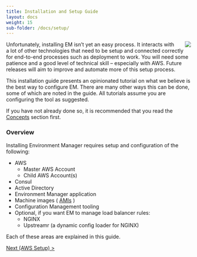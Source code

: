 ```yaml
---
title: Installation and Setup Guide
layout: docs
weight: 15
sub-folder: /docs/setup/
---
```


<img src="/environment-manager/assets/images/not-simple.png" style="float:right; padding-left: 2em" />

Unfortunately, installing EM isn’t yet an easy process. It interacts with a lot of other technologies that need to be setup and connected correctly for end-to-end processes such as deployment to work. You will need some patience and a good level of technical skill – especially with AWS. Future releases will aim to improve and automate more of this setup process.

This installation guide presents an opinionated tutorial on what we believe is the best way to configure EM. There are many other ways this can be done, some of which are noted in the guide. All tutorials assume you are configuring the tool as suggested.

If you have not already done so, it is recommended that you read the [Concepts](/environment-manager/docs/concepts) section first.

### Overview

Installing Environment Manager requires setup and configuration of the following:

-	AWS
    - Master AWS Account
    - Child AWS Account(s)
-	Consul
-	Active Directory
-	Environment Manager application
-	Machine images ( [AMIs](/environment-manager/docs/concepts#amis) )
-	Configuration Management tooling
-	Optional, if you want EM to manage load balancer rules:
    - NGINX
    - Upstreamr (a dynamic config loader for NGINX)

Each of these areas are explained in this guide.

[Next (AWS Setup) >](/environment-manager/docs/setup/aws-setup)